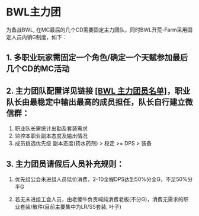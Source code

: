 # BWL主力团
为备战BWL, 在MC最后的几个CD需要固定主力团队，同时BWL开荒-Farm采用固定人员内销G制度，如下：
## 1. 多职业玩家需固定一个角色/确定一个天赋参加最后几个CD的MC活动

## 2. 主力团队配置详见链接 [[BWL 主力团员名单]](https://github.com/Merryday-Hyjal/Raid-Info/projects/1 "[BWL 主力团员名单]")，职业队长由最稳定中输出最高的成员担任，队长自行建立微信群：
   1. 职业队长需统计出勤及套装需求
   2. 监控本职业副本态度及输出情况
   3. 成员挑选优先级 副本态度(药水药剂) > 稳定 >= DPS > 装备
   
## 3. 主力团员请假后人员补充规则：
   1. 优先组公会未进组人员低价消费，2-10全程DPS达到50%分全G，不足50%分半G
   
   2. 若无未进组工会人员，由老傻牛负责喊纯消费老板(不分G)，消费无需求的职业套装/散件(目前主要集中为LR/SS套装, 叶子)
